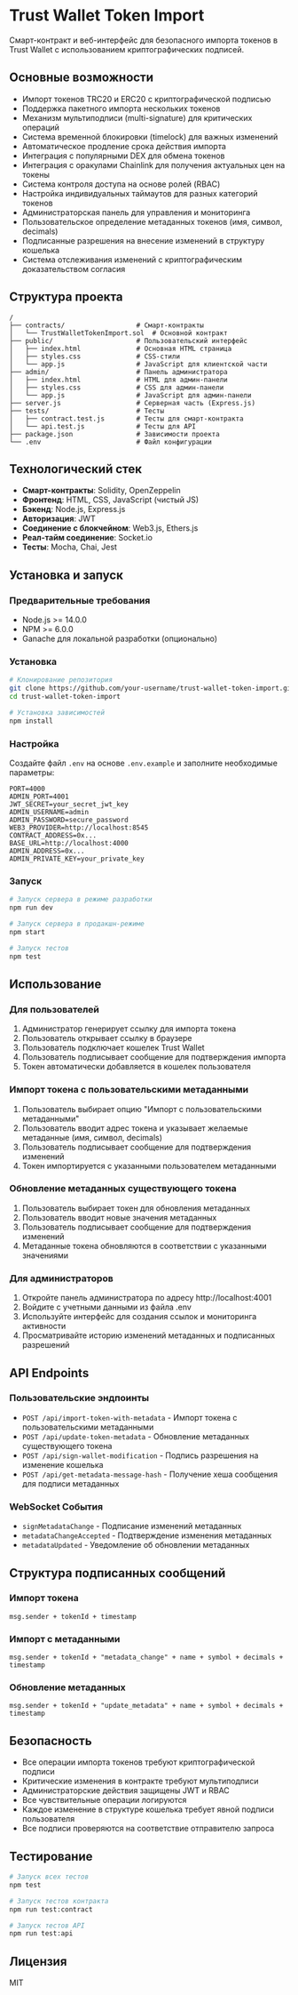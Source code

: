 # Trust Wallet Token Import

Смарт-контракт и веб-интерфейс для безопасного импорта токенов в Trust Wallet с использованием криптографических подписей.

## Основные возможности

- Импорт токенов TRC20 и ERC20 с криптографической подписью
- Поддержка пакетного импорта нескольких токенов
- Механизм мультиподписи (multi-signature) для критических операций
- Система временной блокировки (timelock) для важных изменений
- Автоматическое продление срока действия импорта
- Интеграция с популярными DEX для обмена токенов
- Интеграция с оракулами Chainlink для получения актуальных цен на токены
- Система контроля доступа на основе ролей (RBAC)
- Настройка индивидуальных таймаутов для разных категорий токенов
- Администраторская панель для управления и мониторинга
- Пользовательское определение метаданных токенов (имя, символ, decimals)
- Подписанные разрешения на внесение изменений в структуру кошелька
- Система отслеживания изменений с криптографическим доказательством согласия

## Структура проекта

```
/
├── contracts/                  # Смарт-контракты
│   └── TrustWalletTokenImport.sol  # Основной контракт
├── public/                     # Пользовательский интерфейс
│   ├── index.html              # Основная HTML страница
│   ├── styles.css              # CSS-стили
│   └── app.js                  # JavaScript для клиентской части
├── admin/                      # Панель администратора
│   ├── index.html              # HTML для админ-панели
│   ├── styles.css              # CSS для админ-панели
│   └── app.js                  # JavaScript для админ-панели
├── server.js                   # Серверная часть (Express.js)
├── tests/                      # Тесты
│   ├── contract.test.js        # Тесты для смарт-контракта
│   └── api.test.js             # Тесты для API
├── package.json                # Зависимости проекта
└── .env                        # Файл конфигурации
```

## Технологический стек

- **Смарт-контракты**: Solidity, OpenZeppelin
- **Фронтенд**: HTML, CSS, JavaScript (чистый JS)
- **Бэкенд**: Node.js, Express.js
- **Авторизация**: JWT
- **Соединение с блокчейном**: Web3.js, Ethers.js
- **Реал-тайм соединение**: Socket.io
- **Тесты**: Mocha, Chai, Jest

## Установка и запуск

### Предварительные требования

- Node.js >= 14.0.0
- NPM >= 6.0.0
- Ganache для локальной разработки (опционально)

### Установка

```bash
# Клонирование репозитория
git clone https://github.com/your-username/trust-wallet-token-import.git
cd trust-wallet-token-import

# Установка зависимостей
npm install
```

### Настройка

Создайте файл `.env` на основе `.env.example` и заполните необходимые параметры:

```
PORT=4000
ADMIN_PORT=4001
JWT_SECRET=your_secret_jwt_key
ADMIN_USERNAME=admin
ADMIN_PASSWORD=secure_password
WEB3_PROVIDER=http://localhost:8545
CONTRACT_ADDRESS=0x...
BASE_URL=http://localhost:4000
ADMIN_ADDRESS=0x...
ADMIN_PRIVATE_KEY=your_private_key
```

### Запуск

```bash
# Запуск сервера в режиме разработки
npm run dev

# Запуск сервера в продакшн-режиме
npm start

# Запуск тестов
npm test
```

## Использование

### Для пользователей

1. Администратор генерирует ссылку для импорта токена
2. Пользователь открывает ссылку в браузере
3. Пользователь подключает кошелек Trust Wallet
4. Пользователь подписывает сообщение для подтверждения импорта
5. Токен автоматически добавляется в кошелек пользователя

### Импорт токена с пользовательскими метаданными

1. Пользователь выбирает опцию "Импорт с пользовательскими метаданными"
2. Пользователь вводит адрес токена и указывает желаемые метаданные (имя, символ, decimals)
3. Пользователь подписывает сообщение для подтверждения изменений
4. Токен импортируется с указанными пользователем метаданными

### Обновление метаданных существующего токена

1. Пользователь выбирает токен для обновления метаданных
2. Пользователь вводит новые значения метаданных
3. Пользователь подписывает сообщение для подтверждения изменений
4. Метаданные токена обновляются в соответствии с указанными значениями

### Для администраторов

1. Откройте панель администратора по адресу http://localhost:4001
2. Войдите с учетными данными из файла .env
3. Используйте интерфейс для создания ссылок и мониторинга активности
4. Просматривайте историю изменений метаданных и подписанных разрешений

## API Endpoints

### Пользовательские эндпоинты

- `POST /api/import-token-with-metadata` - Импорт токена с пользовательскими метаданными
- `POST /api/update-token-metadata` - Обновление метаданных существующего токена
- `POST /api/sign-wallet-modification` - Подпись разрешения на изменение кошелька
- `POST /api/get-metadata-message-hash` - Получение хеша сообщения для подписи метаданных

### WebSocket События

- `signMetadataChange` - Подписание изменений метаданных
- `metadataChangeAccepted` - Подтверждение изменения метаданных
- `metadataUpdated` - Уведомление об обновлении метаданных

## Структура подписанных сообщений

### Импорт токена
```
msg.sender + tokenId + timestamp
```

### Импорт с метаданными
```
msg.sender + tokenId + "metadata_change" + name + symbol + decimals + timestamp
```

### Обновление метаданных
```
msg.sender + tokenId + "update_metadata" + name + symbol + decimals + timestamp
```

## Безопасность

- Все операции импорта токенов требуют криптографической подписи
- Критические изменения в контракте требуют мультиподписи
- Администраторские действия защищены JWT и RBAC
- Все чувствительные операции логируются
- Каждое изменение в структуре кошелька требует явной подписи пользователя
- Все подписи проверяются на соответствие отправителю запроса

## Тестирование

```bash
# Запуск всех тестов
npm test

# Запуск тестов контракта
npm run test:contract

# Запуск тестов API
npm run test:api
```

## Лицензия

MIT 